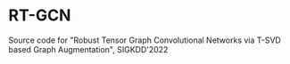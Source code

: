 # RT-GCN
Source code for "Robust Tensor Graph Convolutional Networks via T-SVD based Graph Augmentation", SIGKDD'2022
